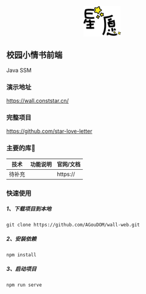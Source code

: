 <p align="center"><img src="https://github.com/star-love-letter/.github/blob/main/img/logo.png" height="80" alt="星愿墙"></p>

## 校园小情书前端

Java SSM



### 演示地址

https://wall.conststar.cn/



### 完整项目

https://github.com/star-love-letter



### 主要的库🤘

| 技术     | 功能说明     | 官网/文档                                      |
| -------- | ------------ | ---------------------------------------------- |
| 待补充   |          | https://                             |



### 快速使用

##### 1、下载项目到本地

```
git clone https://github.com/AGouDOM/wall-web.git
```

##### 2、安装依赖	

````
npm install
````

##### 3、启动项目

````
npm run serve
````

